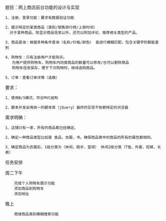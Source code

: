 题目：网上商店前台功能的设计与实现

    1、注册、登录功能：要求有数据验证功能

    2、展示特定的某类商品（类别/销售排行榜/上架时间）
      对于某种商品，除显示商品信息以外，还可以附加评论、推荐相关类型的产品。
   
    3、商品查询：根据多种条件查询（名称/价格/颜色） 能进行模糊匹配，包含关键字的都能查到

    4、购物车：只有注册用户才能购买。
       为用户提供购物车，购物车内同类商品的数量可以修改/也可以删除商品
       购物车信息保存，便于下次购物时，继续选购商品。
   
    5、订单：查看订单详情（选做）


要求：
    
    1、使用B/S模式，符合MVC结构
    
    2、脚本开发采用统一的脚本库（jQuery）最终的实现不依赖特定的浏览器
    
    
需求明确：
    
    1、店铺只有一家，所有的商品都已经确定。
    
    2、确定一种商品类型比如是 食品，衣服，书。确保商品表中的商品的所有的属性都相同。
    
    3、确定商品为衣服后，1级分类为（休闲，跑步，篮球） 休闲2级分类（T恤，外套，短裤，长裤）
    
   
任务安排


周二下午
        
        完成个人购物车展示功能
        添加商品到购物车
        添加地址
        
晚上

        商城商品类别模糊搜索功能
        
        
        